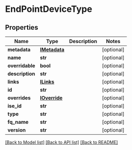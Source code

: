 # EndPointDeviceType

## Properties
Name | Type | Description | Notes
------------ | ------------- | ------------- | -------------
**metadata** | [**IMetadata**](IMetadata.md) |  | [optional] 
**name** | **str** |  | [optional] 
**overridable** | **bool** |  | [optional] 
**description** | **str** |  | [optional] 
**links** | [**ILinks**](ILinks.md) |  | [optional] 
**id** | **str** |  | [optional] 
**overrides** | [**IOverride**](IOverride.md) |  | [optional] 
**ise_id** | **str** |  | [optional] 
**type** | **str** |  | [optional] 
**fq_name** | **str** |  | [optional] 
**version** | **str** |  | [optional] 

[[Back to Model list]](../README.md#documentation-for-models) [[Back to API list]](../README.md#documentation-for-api-endpoints) [[Back to README]](../README.md)


